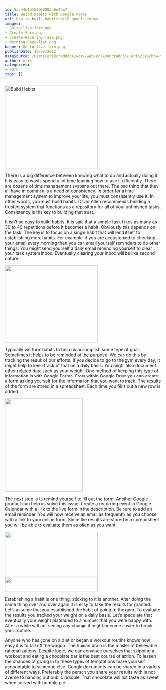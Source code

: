 ```yaml
---
id: 5ac44b1e1b0b90003a6e4ae7
title: Build Habits with Google Forms
url: how-to-build-habits-with-google-forms
images:
- Go-to-live-form.png
- Create-Form.png
- Create-Recuring-Task.png
- Morning-Checklist.png
banner: Go-to-live-form.png
publishDate: 10/08/2012
dataSource: /Users/erikcraddock/work/web/erikvancraddock-articles/how-to-build-habits-with-google-forms/how-to-build-habits-with-google-forms.md
author: erik
categories:
- work
tags: []
---
```

<img class="alignnone size-medium wp-image-578" title="Create Form" src="{imageservice}/Create-Form.png" alt="Build Habits" width="300" height="266" />

There is a big difference between knowing what to do and actually doing it. It is easy to <span style="text-decoration: line-through;">waste</span> spend a lot time learning how to use it efficiently. There are dozens of time management systems out there. The one thing that they all have in common is a need of consistency. In order for a time management system to improve your life, you must consistently use it. In other words, you must build habits. David Allen recommends building a trusted system that functions as a repository for all of your unfinished tasks. Consistency is the key to building that trust.

It isn’t so easy to build habits. It is said that a simple task takes as many as 30 to 40 repetitions before it becomes a habit. Obviously this depends on the task. The key is to focus on a single habit that will lend itself to establishing more habits. For example, if you are accustomed to checking your email every morning then you can email yourself reminders to do other things. You might send yourself a daily email reminding yourself to clear your task system inbox. Eventually clearing your inbox will be like second nature.

<img class="alignnone size-medium wp-image-576" title="Morning Checklist" src="{imageservice}/Morning-Checklist.png" alt="" width="300" height="248" />

Typically we form habits to help us accomplish some type of goal. Sometimes it helps to be reminded of the purpose. We can do this by tracking the result of our efforts. If you decide to go to the gym every day, it might help to keep track of that on a daily basis. You might also document other related data such as your weight. One method of keeping this type of information is with Google Forms. From within Google Drive you can create a form asking yourself for the information that you want to track. The results of the form are stored in a spreadsheet. Each time you fill it out a new row is added.

<img class="alignnone size-medium wp-image-574" title="Create Recuring Task" src="{imageservice}/Create-Recuring-Task.png" alt="" width="250" height="300" />

The next step is to remind yourself to fill out the form. Another Google product can help us solve this issue. Create a recurring event in Google Calendar with a link to the live form in the description. Be sure to add an email reminder. You will now receive an email as frequently as you choose with a link to your online form. Since the results are stored in a spreadsheet you will be able to evaluate them as often as you want.

<img class="alignnone size-medium wp-image-575" title="Go to live form" src="{imageservice}/Go-to-live-form.png" alt="" width="300" height="146" />

<img class="alignnone size-medium wp-image-577" title="Reminder Email" src="{imageservice}/Reminder-Email.png" alt="" width="300" height="48" />

Establishing a habit is one thing, sticking to it is another. After doing the same thing over and over again it is easy to take the results for granted. Let’s assume that you established the habit of going to the gym. To evaluate the results you tracked your weight on a daily basis. Let’s speculate that eventually your weight plateaued to a number that you were happy with. After a while without seeing any change it might become easier to break your routine.

Anyone who has gone on a diet or began a workout routine knows how easy it is to fall off the wagon. The human brain is the master of believable rationalizations. Despite logic, we can convince ourselves that skipping a workout and eating a chocolate bar is the best course of action. To lessen the chances of giving in to these types of temptations make yourself accountable to someone else. Google documents can be shared in a variety of different ways. Preferably the person you share your results with is not averse to handing out public ridicule. That chocolate will not taste as sweet when served with humble pie.
